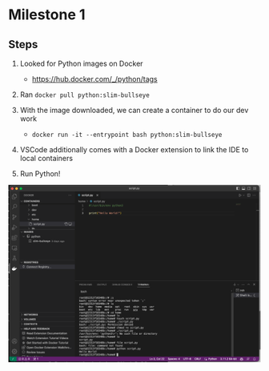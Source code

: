 # Milestone 1


## Steps
1. Looked for Python images on Docker
    - https://hub.docker.com/_/python/tags

2. Ran `docker pull python:slim-bullseye`
3. With the image downloaded, we can create a container to do our dev work
    - `docker run -it --entrypoint bash python:slim-bullseye`

4. VSCode additionally comes with a Docker extension to link the IDE to local containers
5. Run Python!

![](screenshot.png)